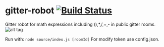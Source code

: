 # gitter-robot [![Build Status](https://travis-ci.org/programulya/gitter-robot.svg?branch=master)](https://travis-ci.org/programulya/gitter-robot)
Gitter robot for math expressions including (),*,/,+,- in public gitter rooms.
![alt tag](https://s-media-cache-ak0.pinimg.com/236x/c9/65/f4/c965f46a96eb3f324f63c0127d06172e.jpg)

Run with: `node source/index.js [roomId]`
For modify token use config.json.
